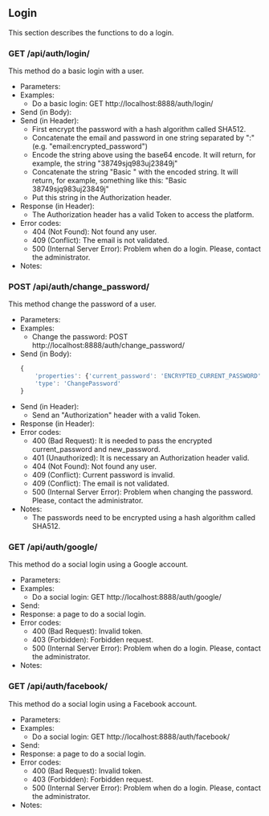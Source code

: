 ## Login

This section describes the functions to do a login.


### GET /api/auth/login/

This method do a basic login with a user.
- Parameters:
- Examples:
     - Do a basic login: GET http://localhost:8888/auth/login/
- Send (in Body):
- Send (in Header):
    - First encrypt the password with a hash algorithm called SHA512.
    - Concatenate the email and password in one string separated by ":" (e.g. "email:encrypted_password")
    - Encode the string above using the base64 encode. It will return, for example, the string "38749sjq983uj23849j"
    - Concatenate the string "Basic " with the encoded string. It will return, for example, something like this: "Basic 38749sjq983uj23849j"
    - Put this string in the Authorization header.
- Response (in Header):
    - The Authorization header has a valid Token to access the platform.
- Error codes:
    - 404 (Not Found): Not found any user.
    - 409 (Conflict): The email is not validated.
    - 500 (Internal Server Error): Problem when do a login. Please, contact the administrator.
- Notes:


### POST /api/auth/change_password/

This method change the password of a user.
- Parameters:
- Examples:
     - Change the password: POST http://localhost:8888/auth/change_password/
- Send (in Body):
    ```javascript
    {
        'properties': {'current_password': 'ENCRYPTED_CURRENT_PASSWORD', 'new_password': 'ENCRYPTED_NEW_PASSWORD'},
        'type': 'ChangePassword'
    }
    ```
- Send (in Header):
    - Send an "Authorization" header with a valid Token.
- Response (in Header):
- Error codes:
    - 400 (Bad Request): It is needed to pass the encrypted current_password and new_password.
    - 401 (Unauthorized): It is necessary an Authorization header valid.
    - 404 (Not Found): Not found any user.
    - 409 (Conflict): Current password is invalid.
    - 409 (Conflict): The email is not validated.
    - 500 (Internal Server Error): Problem when changing the password. Please, contact the administrator.
- Notes:
    - The passwords need to be encrypted using a hash algorithm called SHA512.


### GET /api/auth/google/

This method do a social login using a Google account.
- Parameters:
- Examples:
     - Do a social login: GET http://localhost:8888/auth/google/
- Send:
- Response: a page to do a social login.
- Error codes:
    - 400 (Bad Request): Invalid token.
    - 403 (Forbidden): Forbidden request.
    - 500 (Internal Server Error): Problem when do a login. Please, contact the administrator.
- Notes:


### GET /api/auth/facebook/

This method do a social login using a Facebook account.
- Parameters:
- Examples:
     - Do a social login: GET http://localhost:8888/auth/facebook/
- Send:
- Response: a page to do a social login.
- Error codes:
    - 400 (Bad Request): Invalid token.
    - 403 (Forbidden): Forbidden request.
    - 500 (Internal Server Error): Problem when do a login. Please, contact the administrator.
- Notes:


<!-- ### GET /api/auth/logout/ -->

<!-- This method logout a user. -->
<!-- - Parameters: -->
<!-- - Examples: -->
<!-- - Do logout: http://localhost:8888/auth/logout/ -->
<!-- - Send: -->
<!-- - Response: -->
<!-- - Error codes: -->
<!-- - 404 (Not Found): Not found any user to logout. -->
<!-- - Notes: -->
